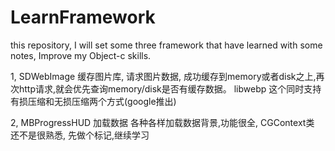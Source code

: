 LearnFramework
==============

this repository, I will set some three framework that have learned with some notes, Improve my Object-c skills. 


1, SDWebImage 缓存图片库,
请求图片数据, 成功缓存到memory或者disk之上,再次http请求,就会优先查询memory/disk是否有缓存数据。 
libwebp 这个同时支持有损压缩和无损压缩两个方式(google推出)

2, MBProgressHUD 加载数据
各种各样加载数据背景,功能很全, CGContext类 还不是很熟悉, 先做个标记,继续学习